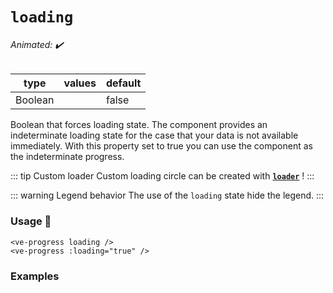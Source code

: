 # `loading`

###### Animated: ✔️

| type      | values | default |
| --------- | ------ | ------- |
| Boolean   |        | false   |

Boolean that forces loading state. The component provides an indeterminate loading state for the case that your data is 
not available immediately. With this property set to true you can use the component as the indeterminate progress.

::: tip Custom loader
Custom loading circle can be created with **[`loader`](./loader.md)** !
:::

::: warning Legend behavior
The use of the `loading` state hide the legend.
:::

### Usage 📜

```vue
<ve-progress loading />
<ve-progress :loading="true" />
```

### Examples

<example-container preselectedState="Loading">
<template #default="{ loading, progress, slider, noData, determinate }">
<v-e-p class="mr-2" size="160" :progress="progress" :loading="loading" :no-data="noData" :determinate="determinate"></v-e-p>
</template>
<template #code="{ loading, progress }">
<CodeGroup>
<CodeGroupItem >

```vue:no-v-pre
<template>
  <ve-progress :progress="{{ progress }}" :loading="{{ loading }}"/>
</template>
```

</CodeGroupItem>
</CodeGroup>
</template>
</example-container>
